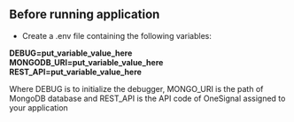 ## Before running application 

- Create a .env file containing the following variables:

<b>DEBUG=put_variable_value_here</b><br />
<b>MONGODB_URI=put_variable_value_here</b><br />
<b>REST_API=put_variable_value_here</b><br />

Where DEBUG is to initialize the debugger, MONGO_URI is the path of MongoDB database and REST_API is the API code of OneSignal assigned to your application
